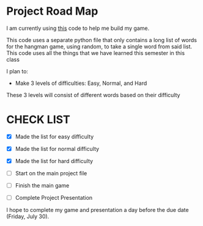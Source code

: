 # Project Road Map

I am currently using [this](https://github.com/kiteco/python-youtube-code/tree/master/build-hangman-in-python) 
code to help me build my game. 

This code uses a separate python file that only contains a long list of words for the hangman game, using random, to take 
a single word from said list. This code uses all the things that we have learned this semester in this class

I plan to:

- Make 3 levels of difficulties: Easy, Normal, and Hard

These 3 levels will consist of different words based on their difficulty 


# CHECK LIST

- [x] Made the list for easy difficulty
- [x] Made the list for normal difficulty 
- [x] Made the list for hard difficulty
- [ ] Start on the main project file
- [ ] Finish the main game
- [ ] Complete Project Presentation


I hope to complete my game and presentation a day before the due date (Friday, July 30). 
